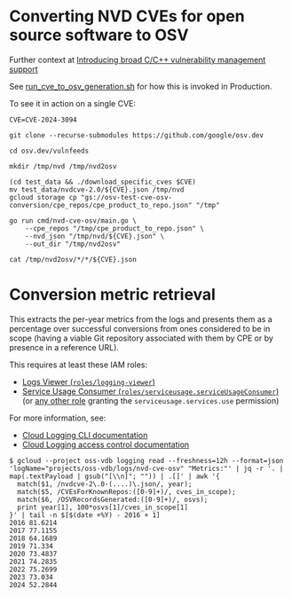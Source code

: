 # Converting NVD CVEs for open source software to OSV

Further context at [Introducing broad C/C++ vulnerability management support](https://osv.dev/blog/posts/introducing-broad-c-c++-support/)

See [run_cve_to_osv_generation.sh](https://github.com/google/osv.dev/blob/master/vulnfeeds/cmd/nvd-cve-osv/run_cve_to_osv_generation.sh) for how this is invoked in Production.

To see it in action on a single CVE:

```shell
CVE=CVE-2024-3094

git clone --recurse-submodules https://github.com/google/osv.dev

cd osv.dev/vulnfeeds

mkdir /tmp/nvd /tmp/nvd2osv

(cd test_data && ./download_specific_cves $CVE)
mv test_data/nvdcve-2.0/${CVE}.json /tmp/nvd
gcloud storage cp "gs://osv-test-cve-osv-conversion/cpe_repos/cpe_product_to_repo.json" "/tmp"

go run cmd/nvd-cve-osv/main.go \
    --cpe_repos "/tmp/cpe_product_to_repo.json" \
    --nvd_json "/tmp/nvd/${CVE}.json" \
    --out_dir "/tmp/nvd2osv"

cat /tmp/nvd2osv/*/*/${CVE}.json
```

# Conversion metric retrieval

This extracts the per-year metrics from the logs and presents them as a percentage over successful conversions from ones considered to be in scope (having a viable Git repository associated with them by CPE or by presence in a reference URL).

This requires at least these IAM roles:

- [Logs Viewer (`roles/logging-viewer`)](https://cloud.google.com/logging/docs/access-control#logging.viewer)
- [Service Usage Consumer (`roles/serviceusage.serviceUsageConsumer`)](https://cloud.google.com/iam/docs/understanding-roles#serviceusage.serviceUsageConsumer) (or [any other role](https://cloud.google.com/iam/docs/permissions-reference) granting the `serviceusage.services.use` permission)

For more information, see:

- [Cloud Logging CLI documentation](https://cloud.google.com/logging/docs/reference/tools/gcloud-logging)
- [Cloud Logging access control documentation](https://cloud.google.com/logging/docs/access-control)

```shell
$ gcloud --project oss-vdb logging read --freshness=12h --format=json 'logName="projects/oss-vdb/logs/nvd-cve-osv" "Metrics:"' | jq -r '. | map(.textPayload | gsub("[\\n]"; "")) | .[]' | awk '{
  match($1, /nvdcve-2\.0-(....)\.json/, year);
  match($5, /CVEsForKnownRepos:([0-9]+)/, cves_in_scope);
  match($6, /OSVRecordsGenerated:([0-9]+)/, osvs);
  print year[1], 100*osvs[1]/cves_in_scope[1]
}' | tail -n $[$(date +%Y) - 2016 + 1]
2016 81.6214
2017 77.1155
2018 64.1689
2019 71.334
2020 73.4837
2021 74.2835
2022 75.2699
2023 73.034
2024 52.2844
```
